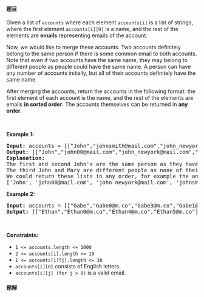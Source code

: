 #### 题目
<p>Given a list of <code>accounts</code> where each element <code>accounts[i]</code> is a list of strings, where the first element <code>accounts[i][0]</code> is a name, and the rest of the elements are <strong>emails</strong> representing emails of the account.</p>

<p>Now, we would like to merge these accounts. Two accounts definitely belong to the same person if there is some common email to both accounts. Note that even if two accounts have the same name, they may belong to different people as people could have the same name. A person can have any number of accounts initially, but all of their accounts definitely have the same name.</p>

<p>After merging the accounts, return the accounts in the following format: the first element of each account is the name, and the rest of the elements are emails <strong>in sorted order</strong>. The accounts themselves can be returned in <strong>any order</strong>.</p>

<p>&nbsp;</p>
<p><strong class="example">Example 1:</strong></p>

<pre>
<strong>Input:</strong> accounts = [[&quot;John&quot;,&quot;johnsmith@mail.com&quot;,&quot;john_newyork@mail.com&quot;],[&quot;John&quot;,&quot;johnsmith@mail.com&quot;,&quot;john00@mail.com&quot;],[&quot;Mary&quot;,&quot;mary@mail.com&quot;],[&quot;John&quot;,&quot;johnnybravo@mail.com&quot;]]
<strong>Output:</strong> [[&quot;John&quot;,&quot;john00@mail.com&quot;,&quot;john_newyork@mail.com&quot;,&quot;johnsmith@mail.com&quot;],[&quot;Mary&quot;,&quot;mary@mail.com&quot;],[&quot;John&quot;,&quot;johnnybravo@mail.com&quot;]]
<strong>Explanation:</strong>
The first and second John&#39;s are the same person as they have the common email &quot;johnsmith@mail.com&quot;.
The third John and Mary are different people as none of their email addresses are used by other accounts.
We could return these lists in any order, for example the answer [[&#39;Mary&#39;, &#39;mary@mail.com&#39;], [&#39;John&#39;, &#39;johnnybravo@mail.com&#39;], 
[&#39;John&#39;, &#39;john00@mail.com&#39;, &#39;john_newyork@mail.com&#39;, &#39;johnsmith@mail.com&#39;]] would still be accepted.
</pre>

<p><strong class="example">Example 2:</strong></p>

<pre>
<strong>Input:</strong> accounts = [[&quot;Gabe&quot;,&quot;Gabe0@m.co&quot;,&quot;Gabe3@m.co&quot;,&quot;Gabe1@m.co&quot;],[&quot;Kevin&quot;,&quot;Kevin3@m.co&quot;,&quot;Kevin5@m.co&quot;,&quot;Kevin0@m.co&quot;],[&quot;Ethan&quot;,&quot;Ethan5@m.co&quot;,&quot;Ethan4@m.co&quot;,&quot;Ethan0@m.co&quot;],[&quot;Hanzo&quot;,&quot;Hanzo3@m.co&quot;,&quot;Hanzo1@m.co&quot;,&quot;Hanzo0@m.co&quot;],[&quot;Fern&quot;,&quot;Fern5@m.co&quot;,&quot;Fern1@m.co&quot;,&quot;Fern0@m.co&quot;]]
<strong>Output:</strong> [[&quot;Ethan&quot;,&quot;Ethan0@m.co&quot;,&quot;Ethan4@m.co&quot;,&quot;Ethan5@m.co&quot;],[&quot;Gabe&quot;,&quot;Gabe0@m.co&quot;,&quot;Gabe1@m.co&quot;,&quot;Gabe3@m.co&quot;],[&quot;Hanzo&quot;,&quot;Hanzo0@m.co&quot;,&quot;Hanzo1@m.co&quot;,&quot;Hanzo3@m.co&quot;],[&quot;Kevin&quot;,&quot;Kevin0@m.co&quot;,&quot;Kevin3@m.co&quot;,&quot;Kevin5@m.co&quot;],[&quot;Fern&quot;,&quot;Fern0@m.co&quot;,&quot;Fern1@m.co&quot;,&quot;Fern5@m.co&quot;]]
</pre>

<p>&nbsp;</p>
<p><strong>Constraints:</strong></p>

<ul>
	<li><code>1 &lt;= accounts.length &lt;= 1000</code></li>
	<li><code>2 &lt;= accounts[i].length &lt;= 10</code></li>
	<li><code>1 &lt;= accounts[i][j].length &lt;= 30</code></li>
	<li><code>accounts[i][0]</code> consists of English letters.</li>
	<li><code>accounts[i][j] (for j &gt; 0)</code> is a valid email.</li>
</ul>


 #### 题解